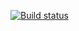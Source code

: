 [![Build status](https://ci.appveyor.com/api/projects/status/c148ub79j0vmbpii?svg=true)](https://ci.appveyor.com/project/Nezumi-sama/taproject-04-1)
